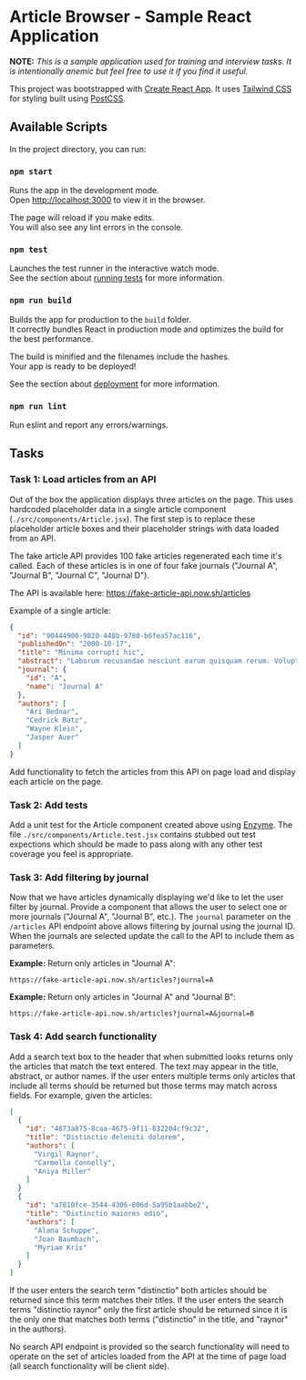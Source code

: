 # Article Browser - Sample React Application

**NOTE:** *This is a sample application used for training and interview tasks. It is intentionally anemic but feel free to use it if you find it useful.*

This project was bootstrapped with [Create React App](https://github.com/facebook/create-react-app). It uses [Tailwind CSS](https://tailwindcss.com) for styling built using [PostCSS](https://postcss.org).

## Available Scripts

In the project directory, you can run:

### `npm start`

Runs the app in the development mode.<br>
Open [http://localhost:3000](http://localhost:3000) to view it in the browser.

The page will reload if you make edits.<br>
You will also see any lint errors in the console.

### `npm test`

Launches the test runner in the interactive watch mode.<br>
See the section about [running tests](https://facebook.github.io/create-react-app/docs/running-tests) for more information.

### `npm run build`

Builds the app for production to the `build` folder.<br>
It correctly bundles React in production mode and optimizes the build for the best performance.

The build is minified and the filenames include the hashes.<br>
Your app is ready to be deployed!

See the section about [deployment](https://facebook.github.io/create-react-app/docs/deployment) for more information.

### `npm run lint`

Run eslint and report any errors/warnings.

## Tasks

### Task 1: Load articles from an API

Out of the box the application displays three articles on the page. This uses hardcoded placeholder data in a single article component (`./src/components/Article.jsx`). The first step is to replace these placeholder article boxes and their placeholder strings with data loaded from an API.

The fake article API provides 100 fake articles regenerated each time it's called. Each of these articles is in one of four fake journals ("Journal A", "Journal B", "Journal C", "Journal D").

The API is available here: https://fake-article-api.now.sh/articles

Example of a single article:

```json
{
  "id": "90444900-9820-448b-9780-b6fea57ac116",
  "publishedOn": "2000-10-17",
  "title": "Minima corrupti hic",
  "abstract": "Laborum recusandae nesciunt earum quisquam rerum. Voluptatem velit ipsum est nesciunt cupiditate.",
  "journal": {
    "id": "A",
    "name": "Journal A"
  },
  "authors": [
    "Ari Bednar",
    "Cedrick Batz",
    "Wayne Klein",
    "Jasper Auer"
  ]
}
```

Add functionality to fetch the articles from this API on page load and display each article on the page.


### Task 2: Add tests

 Add a unit test for the Article component created above using [Enzyme](https://airbnb.io/enzyme/). The file `./src/components/Article.test.jsx` contains stubbed out test expections which should be made to pass along with any other test coverage you feel is appropriate.


### Task 3: Add filtering by journal

Now that we have articles dynamically displaying we'd like to let the user filter by journal. Provide a component that allows the user to select one or more journals ("Journal A", "Journal B", etc.). The `journal` parameter on the `/articles` API endpoint above allows filtering by journal using the journal ID. When the journals are selected update the call to the API to include them as parameters.

**Example:** Return only articles in "Journal A":

```
https://fake-article-api.now.sh/articles?journal=A
```

**Example:** Return only articles in "Journal A" and "Journal B":

```
https://fake-article-api.now.sh/articles?journal=A&journal=B
```

### Task 4: Add search functionality

Add a search text box to the header that when submitted looks returns only the articles that match the text entered. The text may appear in the title, abstract, or author names. If the user enters multiple terms only articles that include all terms should be returned but those terms may match across fields. For example, given the articles:

```json
[
  { 
    "id": "4673a875-8caa-4675-9f11-832204cf9c32",
    "title": "Distinctio deleniti dolorem",
    "authors": [
      "Virgil Raynor",
      "Carmella Connelly",
      "Aniya Miller"
    ]
  }
  {
    "id": "a7810fce-3544-4306-806d-5a95b1aabbe2",
    "title": "Distinctio maiores odio",
    "authors": [
      "Alana Schuppe",
      "Joan Baumbach",
      "Myriam Kris"
    ]
  }
]
```

If the user enters the search term "distinctio" both articles should be returned since this term matches their titles. If the user enters the search terms "distinctio raynor" only the first article should be returned since it is the only one that matches both terms ("distinctio" in the title, and "raynor" in the authors).

No search API endpoint is provided so the search functionality will need to operate on the set of articles loaded from the API at the time of page load (all search functionality will be client side). 

